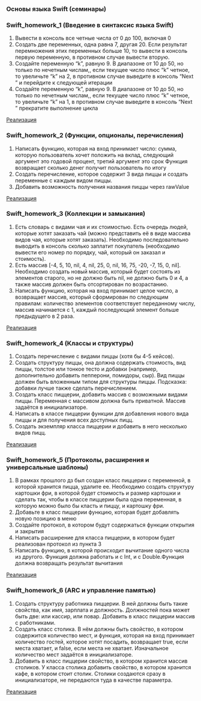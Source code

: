 ### Основы языка Swift (семинары)

### Swift_homework_1 (Введение в синтаксис языка Swift)

1. Вывести в консоль все четные числа от 0 до 100, включая 0
2. Создать две переменных, одна равна 7, другая 20. Если результат перемножения этих переменных больше 10, то вывести в консоль первую переменную, в противном случае вывести вторую.
3. Создайте переменную “k”, равную 9. В диапазоне от 10 до 50, но только по нечетным числам,, если текущее число плюс “k” четное, то увеличьте  “k” на 2, в противном случае выведите в консоль “Next ” и перейдите к следующей итерации
4. Создайте переменную “k”, равную 9. В диапазоне от 10 до 50, но только по нечетным числам,, если текущее число плюс “k” четное, то увеличьте  “k” на 1, в противном случае выведите в консоль “Next ” прекратите выполнение цикла

[Реализация](https://github.com/Almomsk/Swift_Basics/blob/main/Seminar_1.swift)

### Swift_homework_2 (Функции, опционалы, перечисления)

1. Написать функцию, которая на вход принимает число: сумма, которую пользователь хочет положить на вклад, следующий аргумент это годовой  процент, третий аргумент это срок Функция возвращает сколько денег получит пользователь по итогу
2. Создать перечисление, которое содержит 3 вида пиццы и создать  переменные с каждым видом пиццы.
3. Добавить возможность получения названия пиццы через  rawValue

[Реализация](https://github.com/Almomsk/Swift_Basics/blob/main/Seminar_2.swift) 

### Swift_homework_3 (Коллекции и замыкания)

1. Есть словарь с видами чая и их стоимостью. Есть очередь людей, которые хотят заказать чай (можно представить её в виде массива видов чая, которые хотят заказать). Необходимо последовательно выводить в консоль сколько заплатит покупатель (необходимо вывести его номер по порядку, чай, который он заказал и стоимость).
2. Есть массив [-4, 5, 10, nil, 4, nil, 25, 0, nil, 16, 75, -20, -7, 15, 0, nil]. Необходимо создать новый массив, который будет состоять из элементов старого, но не должно быть nil, не должно быть 0 и 4, а также массив должен быть отсортирован по возрастанию.
3. Написать функцию, которая на вход принимает целое число, а возвращает массив, который сформирован по следующим правилам: количество элементов соответствует переданному числу, массив начинается с 1, каждый последующий элемент больше предыдущего в 2 раза.

[Реализация](https://github.com/Almomsk/Swift_Basics/blob/main/Seminar_3.swift)

### Swift_homework_4 (Классы и структуры)

1. Создать перечисление с видами пиццы (хотя бы 4-5 кейсов).
2. Создать структуру пиццы, она должна содержать стоимость, вид пиццы, толстое или тонкое тесто и добавки (например, дополнительно добавить пепперони, помидоры, сыр). Вид пиццы должен быть вложенным типом для структуры пиццы. Подсказка: добавки лучше также сделать перечислением.
3. Создать класс пиццерии, добавить массив с возможными видами пиццы. Переменная с массивом должна быть приватной. Массив задаётся в инициализаторе.
4. Написать в классе пиццерии функции для добавления нового вида пиццы и для получения всех доступных пицц.
5. Создать экземпляр класса пиццерии и добавить в него несколько видов пицц.

[Реализация](https://github.com/Almomsk/Swift_Basics/blob/main/Seminar_4.swift) 

### Swift_homework_5 (Протоколы, расширения и универсальные шаблоны)

1. В рамках прошлого дз был создан класс пиццерии с переменной, в которой хранится пицца, удалите ее. Необходимо создать структуру картошки фри, в которой будет стоимость и размер картошки и сделать так, чтобы в классе пиццерии была одна переменная, в которую можно было бы класть и пиццу, и картошку фри.
2. Добавьте в класс пиццерии функцию, которая будет добавлять новую позицию в меню
3. Создайте протокол, в котором будут содержаться функции открытия и закрытия
4. Написать расширение для класса пиццерии, в  котором будет реализован протокол из пункта 3
5. Написать функцию, в которой происходит вычитание одного числа из другого. Функция должна работать и с Int, и с Double.Функция должна возвращать результат вычитания

[Реализация](https://github.com/Almomsk/Swift_Basics/blob/main/Seminar_5.swift) 

### Swift_homework_6 (ARC и управление памятью)

1. Создать структуру работника пиццерии. В ней должны быть такие свойства, как имя, зарплата и должность.
Должностей пока может быть две: или кассир, или повар.
Добавить в класс пиццерии массив с работниками.
2. Создать класс столика. В нём должны быть свойство, в котором содержится количество мест, и функция, которая на вход принимает количество гостей, которое хотят посадить, возвращает true, если места хватает, и false, если места не хватает. Изначальное количество мест задаётся в инициализаторе.
3. Добавить в класс пиццерии свойство, в котором хранится массив столиков. У класса столика добавить свойство, в котором хранится кафе, в котором стоит столик. Столики создаются сразу в инициализаторе, не передаются туда в качестве параметра.

[Реализация](https://github.com/Almomsk/Swift_Basics/blob/main/Seminar_6.swift) 
